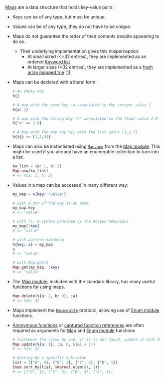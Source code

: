 [Maps][maps] are a data structure that holds key-value pairs.

- Keys can be of any type, but must be unique.
- Values can be of any type, they do not have to be unique.
- Maps do not guarantee the order of their contents despite appearing to do so.
  - Their underlying implementation gives this misperception:
    - At small sized (<=32 entries), they are implemented as an ordered [Keyword list][keyword-list]
    - At larger sizes (>32 entries), they are implemented as a [hash array mapped trie][hamt] &#91;[1][stackoverflow]&#93;
- Maps can be declared with a literal form:

  ```elixir
  # An empty map
  %{}

  # A map with the atom key :a associated to the integer value 1
  %{a: 1}

  # A map with the string key "a" associated to the float value 2.0
  %{"a" => 2.0}

  # A map with the map key %{} with the list value [1,2,3]
  %{%{} => [1,2,3]}
  ```

- Maps can also be instantiated using [`Map.new`][map-new] from the [Map module][map-module]. This might be used if you already have an enumerable collection to turn into a list:

  ```elixir
  kw_list = [a: 1, b: 2]
  Map.new(kw_list)
  # => %{a: 1, b: 2}
  ```

- Values in a map can be accessed in many different way:

  ```elixir
  my_map = %{key: "value"}

  # with a dot if the key is an atom
  my_map.key
  # => "value"

  # with [], a syntax provided by the Access behaviour
  my_map[:key]
  # => "value"

  # with pattern matching
  %{key: x} = my_map
  x
  # => "value"

  # with Map.get/2
  Map.get(my_map, :key)
  # => "value"
  ```

- The [Map module][map-module], included with the standard library, has many useful functions for using maps.

  ```elixir
  Map.delete(%{a: 2, b: 3}, :a)
  # => %{b: 3}
  ```

- Maps implement the [`Enumerable`][enumerable] protocol, allowing use of [Enum module][enum] functions.
- [Anonymous functions][anon-fn] or [captured function references][captured-fn] are often required as arguments for [Map][map-module] and [Enum module][enum] functions

  ```elixir
  # Increment the value by one, if it is not found, update it with 0
  Map.update(%{a: 1}, :a, 0, &(&1 + 1))
  # => %{a: 2}

  # Sorting by a specific sub-value
  list = [{"A", 4}, {"B", 3}, {"C", 2}, {"D", 1}]
  Enum.sort_by(list, &Kernel.elem(&1, 1))
  # => [{"D", 1}, {"C", 2}, {"B", 3}, {"A", 4}]
  ```

[anon-fn]: https://elixir-lang.org/getting-started/basic-types.html#anonymous-functions
[captured-fn]: https://elixir-lang.org/getting-started/modules-and-functions.html#function-capturing
[keyword-list]: https://elixir-lang.org/getting-started/keywords-and-maps.html#keyword-lists
[enum]: https://hexdocs.pm/elixir/Enumerable.html#content
[hamt]: https://en.wikipedia.org/wiki/Hash_array_mapped_trie
[maps]: https://elixir-lang.org/getting-started/keywords-and-maps.html#maps
[map-module]: https://hexdocs.pm/elixir/Map.html
[map-new]: https://hexdocs.pm/elixir/Map.html#new/0
[stackoverflow]: https://stackoverflow.com/a/40408469
[enumerable]: https://hexdocs.pm/elixir/Enumerable.html

